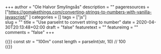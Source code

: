 +++
author = "Ole Halvor Smylingsås"
description = ""
pageresources = ["https://gomakethings.com/converting-strings-to-numbers-with-vanilla-javascript/"
]
categories = []
tags = ["js"]     
slug = ""
title = "Use parseInt to convert string to number"
date = 2020-04-30T20:13:48+02:00
draft = "false"
featuretext = ""
featureimg = ""
comments = "false"
+++

{{<highlight js>}}
const str = "100m"
const length = parseInt(str, 10)
// 100  
{{</highlight>}}